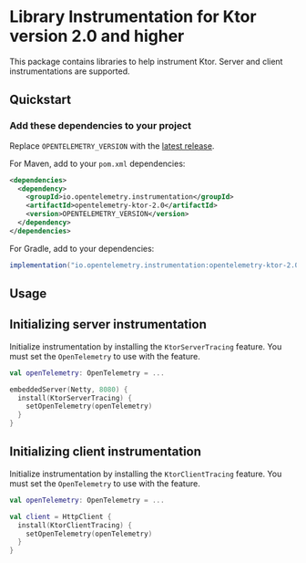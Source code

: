 # Library Instrumentation for Ktor version 2.0 and higher

This package contains libraries to help instrument Ktor. Server and client instrumentations are supported.

## Quickstart

### Add these dependencies to your project

Replace `OPENTELEMETRY_VERSION` with the [latest
release](https://search.maven.org/search?q=g:io.opentelemetry.instrumentation%20AND%20a:opentelemetry-ktor-2.0).

For Maven, add to your `pom.xml` dependencies:

```xml
<dependencies>
  <dependency>
    <groupId>io.opentelemetry.instrumentation</groupId>
    <artifactId>opentelemetry-ktor-2.0</artifactId>
    <version>OPENTELEMETRY_VERSION</version>
  </dependency>
</dependencies>
```

For Gradle, add to your dependencies:

```groovy
implementation("io.opentelemetry.instrumentation:opentelemetry-ktor-2.0:OPENTELEMETRY_VERSION")
```

## Usage

## Initializing server instrumentation

Initialize instrumentation by installing the `KtorServerTracing` feature. You must set the `OpenTelemetry` to use with
the feature.

```kotlin
val openTelemetry: OpenTelemetry = ...

embeddedServer(Netty, 8080) {
  install(KtorServerTracing) {
    setOpenTelemetry(openTelemetry)
  }
}
```

## Initializing client instrumentation

Initialize instrumentation by installing the `KtorClientTracing` feature. You must set the `OpenTelemetry` to use with
the feature.

```kotlin
val openTelemetry: OpenTelemetry = ...

val client = HttpClient {
  install(KtorClientTracing) {
    setOpenTelemetry(openTelemetry)
  }
}
```
